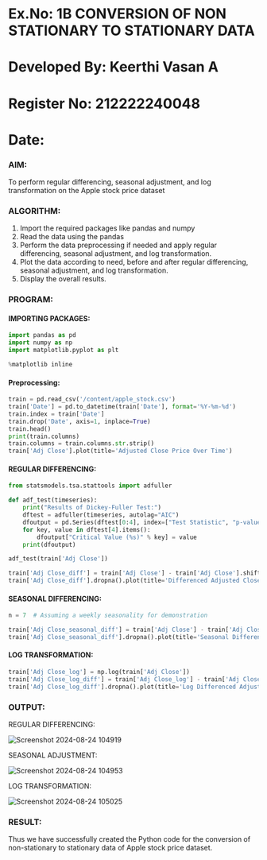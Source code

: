# Ex.No: 1B                     CONVERSION OF NON STATIONARY TO STATIONARY DATA

# Developed By: Keerthi Vasan A

# Register No: 212222240048

# Date: 

### AIM:
To perform regular differencing, seasonal adjustment, and log transformation on the Apple stock price dataset
### ALGORITHM:
1. Import the required packages like pandas and numpy
2. Read the data using the pandas
3. Perform the data preprocessing if needed and apply regular differencing, seasonal adjustment, and log transformation.
4. Plot the data according to need, before and after regular differencing, seasonal adjustment, and log transformation.
5. Display the overall results.
### PROGRAM:
#### IMPORTING PACKAGES:
```py
import pandas as pd
import numpy as np
import matplotlib.pyplot as plt

%matplotlib inline

```
#### Preprocessing:
```py
train = pd.read_csv('/content/apple_stock.csv')
train['Date'] = pd.to_datetime(train['Date'], format='%Y-%m-%d')
train.index = train['Date']
train.drop('Date', axis=1, inplace=True)
train.head()
print(train.columns)
train.columns = train.columns.str.strip()
train['Adj Close'].plot(title='Adjusted Close Price Over Time')
```
#### REGULAR DIFFERENCING:
```py
from statsmodels.tsa.stattools import adfuller

def adf_test(timeseries):
    print("Results of Dickey-Fuller Test:")
    dftest = adfuller(timeseries, autolag="AIC")
    dfoutput = pd.Series(dftest[0:4], index=["Test Statistic", "p-value", "#Lags Used", "Number of Observations Used"])
    for key, value in dftest[4].items():
        dfoutput["Critical Value (%s)" % key] = value
    print(dfoutput)

adf_test(train['Adj Close'])

train['Adj Close_diff'] = train['Adj Close'] - train['Adj Close'].shift(1)
train['Adj Close_diff'].dropna().plot(title='Differenced Adjusted Close Price')
```
#### SEASONAL DIFFERENCING:
```py
n = 7  # Assuming a weekly seasonality for demonstration

train['Adj Close_seasonal_diff'] = train['Adj Close'] - train['Adj Close'].shift(n)
train['Adj Close_seasonal_diff'].dropna().plot(title='Seasonal Differenced Adjusted Close Price')
```
#### LOG TRANSFORMATION:
```py
train['Adj Close_log'] = np.log(train['Adj Close'])
train['Adj Close_log_diff'] = train['Adj Close_log'] - train['Adj Close_log'].shift(1)
train['Adj Close_log_diff'].dropna().plot(title='Log Differenced Adjusted Close Price')
```

### OUTPUT:

REGULAR DIFFERENCING:

![Screenshot 2024-08-24 104919](https://github.com/user-attachments/assets/a0b8e22e-45bc-4544-8a32-2cf82e7161f8)


SEASONAL ADJUSTMENT:

![Screenshot 2024-08-24 104953](https://github.com/user-attachments/assets/136c3d7a-0477-4474-9986-06f64a6e0f8b)


LOG TRANSFORMATION:

![Screenshot 2024-08-24 105025](https://github.com/user-attachments/assets/53634086-f49b-40b9-811f-49757b5c84d8)


### RESULT:
Thus we have successfully created the Python code for the conversion of non-stationary to stationary data of Apple stock price dataset.
